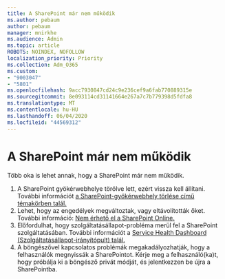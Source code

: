 ```yaml
---
title: A SharePoint már nem működik
ms.author: pebaum
author: pebaum
manager: mnirkhe
ms.audience: Admin
ms.topic: article
ROBOTS: NOINDEX, NOFOLLOW
localization_priority: Priority
ms.collection: Adm_O365
ms.custom:
- "9003047"
- "5801"
ms.openlocfilehash: 9acc7930847cd24c9e236cef9a6fab770889315e
ms.sourcegitcommit: 8e093114cd31141664e267a7c7b779398d5fdfa8
ms.translationtype: MT
ms.contentlocale: hu-HU
ms.lasthandoff: 06/04/2020
ms.locfileid: "44569312"
---
```

# <a name="sharepoint-is-no-longer-working"></a>A SharePoint már nem működik

Több oka is lehet annak, hogy a SharePoint már nem működik.

1. A SharePoint gyökérwebhelye törölve lett, ezért vissza kell állítani. További információt [a SharePoint-gyökérwebhely törlése című témakörben talál.](https://docs.microsoft.com/sharepoint/troubleshoot/sites/url-that-resides-under-root-site-collection-is-broken)
2. Lehet, hogy az engedélyek megváltoztak, vagy eltávolították őket. További információ: [Nem érhető el a SharePoint Online.](https://docs.microsoft.com/sharepoint/troubleshoot/sharing-and-permissions/sharepoint-online-inaccessible)
3. Előfordulhat, hogy szolgáltatásállapot-probléma merül fel a SharePoint szolgáltatásában. További információt a [Service Health Dashboard (Szolgáltatásállapot-irányítópult) talál.](https://admin.microsoft.com/AdminPortal/Home#/servicehealth)
4. A böngészővel kapcsolatos problémák megakadályozhatják, hogy a felhasználók megnyissák a SharePointot. Kérje meg a felhasználó(ka)t, hogy próbálja ki a böngésző privát módját, és jelentkezzen be újra a SharePointba.
